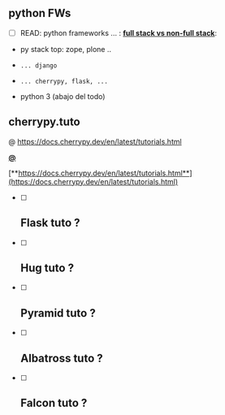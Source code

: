## python FWs

- [ ] READ: python frameworks ... : [**full stack vs non-full stack**](https://www.turing.com/blog/flask-vs-cherrypy-what-should-python-developers-choose/):


- py stack top: zope, plone ..
-     ... django
-     ... cherrypy, flask, ... 
- python 3 (abajo del todo)


## cherrypy.tuto

@ https://docs.cherrypy.dev/en/latest/tutorials.html

[**@**](https://docs.cherrypy.dev/en/latest/tutorials.html)

[**https://docs.cherrypy.dev/en/latest/tutorials.html**](https://docs.cherrypy.dev/en/latest/tutorials.html)


- [ ] ## Flask tuto ?
- [ ] ## Hug tuto ?
- [ ] ## Pyramid tuto ?
- [ ] ## Albatross tuto ?
- [ ] ## Falcon tuto ?


